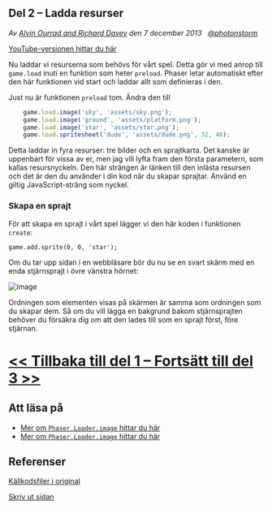 ## Del 2 &ndash; Ladda resurser

*Av [Alvin Ourrad and Richard Davey](https://twitter.com/photonstorm) den 7 december 2013   [@photonstorm](https://twitter.com/photonstorm)*

[YouTube-versionen hittar du här](https://youtu.be/WnAUkNWk6ws)

Nu laddar vi resurserna som behövs för vårt spel. Detta gör vi med anrop till `game.load` inuti en funktion som heter `preload`.
Phaser letar automatiskt efter den här funktionen vid start och laddar allt som definieras i den.

Just nu är funktionen `preload` tom. Ändra den till
```javascript
    game.load.image('sky', 'assets/sky.png');
    game.load.image('ground', 'assets/platform.png');
    game.load.image('star', 'assets/star.png');
    game.load.spritesheet('dude', 'assets/dude.png', 32, 48);
```

Detta laddar in fyra resurser: tre bilder och en sprajtkarta. Det kanske är uppenbart för vissa av er, men jag vill lyfta fram den första parametern, som kallas resursnyckeln. Den här strängen är länken till den inlästa resursen och det är den du använder i din kod när du skapar sprajtar. Använd en giltig JavaScript-sträng som nyckel.

### Skapa en sprajt

För att skapa en sprajt i vårt spel lägger vi den här koden i funktionen `create`:

`game.add.sprite(0, 0, 'star');`

Om du tar upp sidan i en webbläsare bör du nu se en svart skärm med en enda stjärnsprajt i övre vänstra hörnet:

![image](http://phaser.io/content/tutorials/making-your-first-phaser-game/part3.png)

Ordningen som elementen visas på skärmen är samma som ordningen som du skapar dem. Så om du vill lägga en bakgrund bakom stjärnsprajten behöver du försäkra dig om att den lades till som en sprajt först, före stjärnan.

# [<< Tillbaka till del 1 ](/index.md) [&ndash; Fortsätt till del 3 >>](/del3.md)

## Att läsa på
* [Mer om `Phaser.Loader.image` hittar du här](http://phaser.io/docs/2.5.0/Phaser.Loader.html#image)
* [Mer om `Phaser.Loader.image` hittar du här](http://phaser.io/docs/2.5.0/Phaser.Loader.html#spritesheet)

## Referenser
[Källkodsfiler i original](https://github.com/photonstorm/phaser/raw/master/resources/tutorials/02%20Making%20your%20first%20game/phaser_tutorial_02.zip)

[Skriv ut sidan](https://gitprint.com/coderdojolund/phaser-tutorials/blob/master/making-your-first-phaser-game/part2.md)
